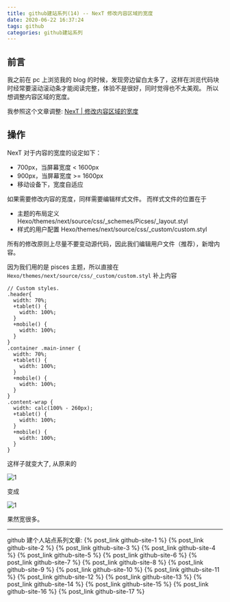 ```yaml
---
title: github建站系列(14) -- NexT 修改内容区域的宽度
date: 2020-06-22 16:37:24
tags: github
categories: github建站系列
---
```

## 前言
我之前在 pc 上浏览我的 blog 的时候，发现旁边留白太多了，这样在浏览代码块时经常要滚动滚动条才能阅读完整，体验不是很好，同时觉得也不太美观。 所以想调整内容区域的宽度。

我参照这个文章调整: [NexT | 修改内容区域的宽度](https://blog.zuiyu1818.cn/posts/NexT_codewidth.html)

## 操作
NexT 对于内容的宽度的设定如下：
- 700px，当屏幕宽度 < 1600px
- 900px，当屏幕宽度 >= 1600px
- 移动设备下，宽度自适应

如果需要修改内容的宽度，同样需要编辑样式文件。 而样式文件的位置在于
- 主题的布局定义 Hexo/themes/next/source/css/_schemes/Picses/_layout.styl
- 样式的用户配置 Hexo/themes/next/source/css/_custom/custom.styl

<!--more-->
所有的修改原则上尽量不要变动源代码，因此我们编辑用户文件（推荐），新增内容。 

因为我们用的是 pisces 主题，所以直接在 `Hexo/themes/next/source/css/_custom/custom.styl`  补上内容
```text
// Custom styles.
.header{
  width: 70%;
  +tablet() {
    width: 100%;
  }
  +mobile() {
    width: 100%;
  }
}
.container .main-inner {
  width: 70%;
  +tablet() {
    width: 100%;
  }
  +mobile() {
    width: 100%;
  }
}
.content-wrap {
  width: calc(100% - 260px);
  +tablet() {
    width: 100%;
  }
  +mobile() {
    width: 100%;
  }
}
```
这样子就变大了, 从原来的

![1](1.png)

变成

![1](2.png)

果然宽很多。

---
github 建个人站点系列文章:
{% post_link github-site-1 %}
{% post_link github-site-2 %}
{% post_link github-site-3 %}
{% post_link github-site-4 %}
{% post_link github-site-5 %}
{% post_link github-site-6 %}
{% post_link github-site-7 %}
{% post_link github-site-8 %}
{% post_link github-site-9 %}
{% post_link github-site-10 %}
{% post_link github-site-11 %}
{% post_link github-site-12 %}
{% post_link github-site-13 %}
{% post_link github-site-14 %}
{% post_link github-site-15 %}
{% post_link github-site-16 %}
{% post_link github-site-17 %}